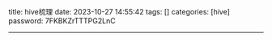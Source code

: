 title: hive梳理 
date: 2023-10-27 14:55:42 
tags: []
categories: [hive]
password: 7FKBKZrTTTPG2LnC

---
 <!--more-->